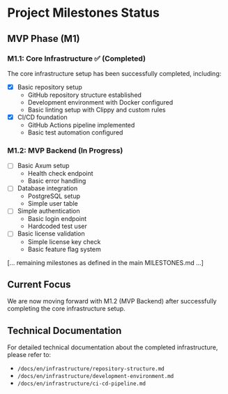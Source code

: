 # Project Milestones Status

## MVP Phase (M1)

### M1.1: Core Infrastructure ✅ (Completed)

The core infrastructure setup has been successfully completed, including:

- [x] Basic repository setup
  - GitHub repository structure established
  - Development environment with Docker configured
  - Basic linting setup with Clippy and custom rules
- [x] CI/CD foundation
  - GitHub Actions pipeline implemented
  - Basic test automation configured

### M1.2: MVP Backend (In Progress)

- [ ] Basic Axum setup
  - Health check endpoint
  - Basic error handling
- [ ] Database integration
  - PostgreSQL setup
  - Simple user table
- [ ] Simple authentication
  - Basic login endpoint
  - Hardcoded test user
- [ ] Basic license validation
  - Simple license key check
  - Basic feature flag system

[... remaining milestones as defined in the main MILESTONES.md ...]

## Current Focus

We are now moving forward with M1.2 (MVP Backend) after successfully completing the core infrastructure setup.

## Technical Documentation

For detailed technical documentation about the completed infrastructure, please refer to:

- `/docs/en/infrastructure/repository-structure.md`
- `/docs/en/infrastructure/development-environment.md`
- `/docs/en/infrastructure/ci-cd-pipeline.md`
